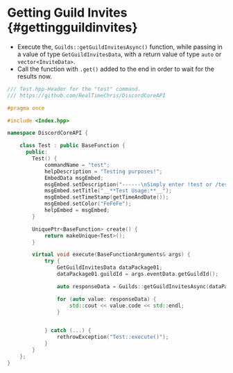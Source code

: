 Getting Guild Invites {#gettingguildinvites}
============
- Execute the, `Guilds::getGuildInvitesAsync()` function, while passing in a value of type `GetGuildInvitesData`, with a return value of type `auto` or `vector<InviteData>`.
- Call the function with `.get()` added to the end in order to wait for the results now.

```cpp
/// Test.hpp-Header for the "test" command.
/// https://github.com/RealTimeChris/DiscordCoreAPI

#pragma once

#include <Index.hpp>

namespace DiscordCoreAPI {

	class Test : public BaseFunction {
	  public:
		Test() {
			commandName = "test";
			helpDescription = "Testing purposes!";
			EmbedData msgEmbed;
			msgEmbed.setDescription("------\nSimply enter !test or /test!\n------");
			msgEmbed.setTitle("__**Test Usage:**__");
			msgEmbed.setTimeStamp(getTimeAndDate());
			msgEmbed.setColor("FeFeFe");
			helpEmbed = msgEmbed;
		}

		UniquePtr<BaseFunction> create() {
			return makeUnique<Test>();
		}

		virtual void execute(BaseFunctionArguments& args) {
			try {
				GetGuildInvitesData dataPackage01;
				dataPackage01.guildId = args.eventData.getGuildId();

				auto responseData = Guilds::getGuildInvitesAsync(dataPackage01).get();

				for (auto value: responseData) {
					std::cout << value.code << std::endl;
				}


			} catch (...) {
				rethrowException("Test::execute()");
			}
		}
	};
}


```
